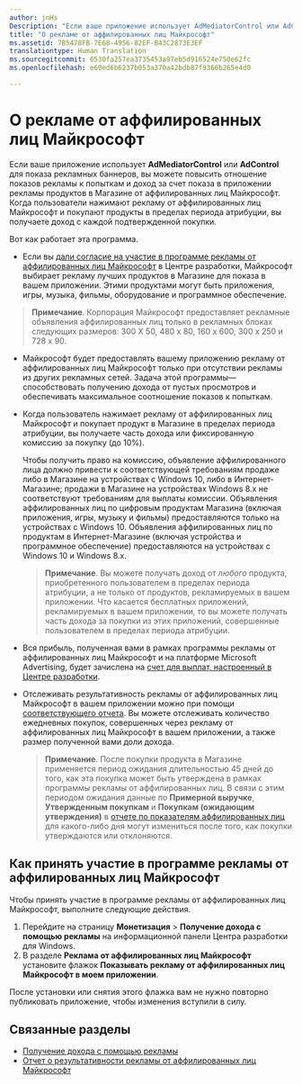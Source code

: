 ```yaml
---
author: jnHs
Description: "Если ваше приложение использует AdMediatorControl или AdControl для показа рекламных баннеров, вы можете повысить отношение показов рекламы к попыткам и доход за счет показа в приложении рекламы от аффилированных лиц Майкрософт."
title: "О рекламе от аффилированных лиц Майкрософт"
ms.assetid: 7B5478FB-7E68-4956-82EF-B43C2873E3EF
translationtype: Human Translation
ms.sourcegitcommit: 6530fa257ea3735453a97eb5d916524e750e62fc
ms.openlocfilehash: e60ed6b6237b053a370a42bdb87f9366b265e4d0

---
```


# О рекламе от аффилированных лиц Майкрософт

Если ваше приложение использует **AdMediatorControl** или **AdControl** для показа рекламных баннеров, вы можете повысить отношение показов рекламы к попыткам и доход за счет показа в приложении рекламы продуктов в Магазине от аффилированных лиц Майкрософт. Когда пользователи нажимают рекламу от аффилированных лиц Майкрософт и покупают продукты в пределах периода атрибуции, вы получаете доход с каждой подтвержденной покупки.

Вот как работает эта программа.

* Если вы [дали согласие на участие в программе рекламы от аффилированных лиц Майкрософт](#how-to-opt-in-to-affiliate-ads) в Центре разработки, Майкрософт выбирает рекламу лучших продуктов в Магазине для показа в вашем приложении. Этими продуктами могут быть приложения, игры, музыка, фильмы, оборудование и программное обеспечение.

 > **Примечание**. Корпорация Майкрософт предоставляет рекламные объявления аффилированных лиц только в рекламных блоках следующих размеров: 300 X 50, 480 x 80, 160 x 600, 300 x 250 и 728 x 90.

* Майкрософт будет предоставлять вашему приложению рекламу от аффилированных лиц Майкрософт только при отсутствии рекламы из других рекламных сетей. Задача этой программы— способствовать получению дохода от пустых просмотров и обеспечивать максимальное соотношение показов к попыткам.
* Когда пользователь нажимает рекламу от аффилированных лиц Майкрософт и покупает продукт в Магазине в пределах периода атрибуции, вы получаете часть дохода или фиксированную комиссию за покупку (до 10%). 
  
  Чтобы получить право на комиссию, объявление аффилированного лица должно привести к соответствующей требованиям продаже либо в Магазине на устройствах с Windows 10, либо в Интернет-Магазине; продажи в Магазине на устройствах Windows 8.x не соответствуют требованиям для выплаты комиссии. Объявления аффилированных лиц по цифровым продуктам Магазина (включая приложения, игры, музыку и фильмы) предоставляются только на устройствах с Windows 10. Объявления аффилированных лиц по продуктам в Интернет-Магазине (включая устройства и программное обеспечение) предоставляются на устройствах с Windows 10 и Windows 8.x.

    > **Примечание**. Вы можете получать доход от *любого* продукта, приобретенного пользователем в пределах периода атрибуции, а не только от продуктов, рекламируемых в вашем приложении. Что касается бесплатных приложений, рекламируемых в вашем приложении, то вы можете получать часть дохода за покупки из этих приложений, совершенные пользователем в пределах периода атрибуции.

* Вся прибыль, полученная вами в рамках программы рекламы от аффилированных лиц Майкрософт и на платформе Microsoft Advertising, будет зачислена на [счет для выплат, настроенный в Центре разработки](setting-up-your-payout-account-and-tax-forms.md).
* Отслеживать результативность рекламы от аффилированных лиц Майкрософт в вашем приложении можно при помощи [соответствующего отчета](affiliates-performance-report.md). Вы можете отслеживать количество ежедневных покупок, совершенных через рекламу от аффилированных лиц Майкрософт в вашем приложении, а также размер полученной вами доли дохода.  

  > **Примечание**. После покупки продукта в Магазине применяется период ожидания длительностью 45 дней до того, как эта покупка может быть утверждена в рамках программы рекламы от аффилированных лиц. В связи с этим периодом ожидания данные по **Примерной выручке**, **Утвержденным покупкам** и **Покупкам (ожидающим утверждения)** в [отчете по показателям аффилированных лиц](affiliates-performance-report.md) для какого-либо дня могут измениться после того, как покупки утверждаются или отклоняются.

## Как принять участие в программе рекламы от аффилированных лиц Майкрософт

Чтобы принять участие в программе рекламы от аффилированных лиц Майкрософт, выполните следующие действия.

1. Перейдите на страницу **Монетизация** &gt; **Получение дохода с помощью рекламы** на информационной панели Центра разработки для Windows.
2. В разделе **Реклама от аффилированных лиц Майкрософт** установите флажок **Показывать рекламу от аффилированных лиц Майкрософт в моем приложении**.

После установки или снятия этого флажка вам не нужно повторно публиковать приложение, чтобы изменения вступили в силу.


## Связанные разделы


* [Получение дохода с помощью рекламы](monetize-with-ads.md)
* [Отчет о результативности рекламы от аффилированных лиц Майкрософт](affiliates-performance-report.md)



<!--HONumber=Aug16_HO3-->


